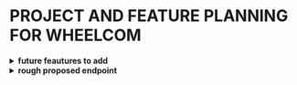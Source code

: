 # PROJECT AND FEATURE PLANNING FOR WHEELCOM

<details>
<summary> <strong>future feautures to add </strong> </summary>

Perfect — improving your project is one of the best ways to turn that "no" into fuel for your next "yes."

Here are **feature suggestions** you can add to your **Car Dealership API** to make it more impressive, scalable, and real-world-ready:

---

### 🚘 **Core Business Features**

1. **Car Purchase Flow**

   * Endpoint for a customer to "purchase" or "reserve" a car.
   * Update car availability (e.g., `isAvailable: false`).
   * Store a purchase record linked to customer & car.

2. **Category Management Enhancements**

   * Allow admins/managers to add, edit, delete categories.
   * Add a description and slug field for SEO-ready names.

3. **Advanced Car Filters**

   * Add query filters for:

     * Year (`?year=2020`)
     * Mileage range (`?minMileage=0&maxMileage=100000`)
     * Transmission (`?transmission=automatic`)
     * Fuel type
     * Location

---

### 🔐 **Security & Auth**

4. **Role-Based Access Control (RBAC)**

   * Allow managers to manage cars/categories.
   * Allow customers to only view/buy.
   * Protect admin-only routes.

5. **Refresh Token Support**

   * Issue refresh tokens to extend sessions.
   * Store tokens securely (JWT or DB).

---

### 📦 **Business Expansion Features**

6. **Wishlist / Favorites**

   * Allow customers to save cars they’re interested in.

7. **Car Reviews & Ratings**

   * Customers can leave reviews on cars they’ve purchased.
   * Show average rating per car.

8. **Inventory Statistics (Analytics)**

   * Count of available cars by category.
   * Top 5 most viewed or purchased cars.
   * Monthly car sales chart.

---

### ⚙️ **Dev / System Features**

9. **File Upload for Car Images**

   * Integrate Cloudinary or local upload.
   * Store multiple images per car.
   * Serve public image URLs.

10. **Caching with Redis**

* Cache `/cars` list with filters to improve performance.

11. **Rate Limiting & API Key Auth**

* Protect public routes from abuse.
* Add optional API key system for partners or third-party integrations.

12. **installmental purchase**

---

### ✅ **Testing & Docs**

12. **E2E Testing with Supertest + Jest**

* Write integration tests for car buying, auth flow, etc.

13. **Swagger or Redoc API Documentation**

* Serve full API docs at `/docs`.

---

If you'd like, I can help **prioritize** these features based on:

* What will **impress employers**
* What’s easiest to add first
* What improves your portfolio fastest

Want to start from the top of that list, or pick based on your goal (e.g., impress recruiters, simulate a real product, deepen your skills)?

</details>

<details>
<summary><strong> rough proposed endpoint </strong></summary>
Great strategy. To **impress recruiters**, you want to show that:

* You understand real business flows
* You can build production-ready APIs
* You prioritize security, scalability, and clarity
* You don’t just "code" — you "engineer"

Here’s a **prioritized list of features** to add to your Car Dealership API that will impress most recruiters:

---

### ✅ Tier 1 – *Impressive Features (Core + Business Flow)*

1. **🚗 Car Purchase Flow (Real-world business logic)**

   * POST `/cars/:id/purchase`
   * Mark the car as unavailable
   * Store buyer ID, purchase date, car ID in a `Purchase` collection

2. **🔐 Role-Based Access Control (RBAC)**

   * Only **managers** can create/update/delete cars & categories
   * Customers can only view/buy
   * Middleware: `authorizeRole('manager')`, `authorizeRole('customer')`

3. **🧠 Advanced Filters for `/cars`**

   * Add filters like:

     * `?brand=Toyota`
     * `?minPrice=10000&maxPrice=40000`
     * `?transmission=automatic`
     * `?available=true`

4. **📷 Upload Car Images**

   * Integrate with **Cloudinary** or local storage
   * Attach multiple images to a car
   * Show URLs in the response

5. **📊 Sales & Inventory Analytics**

   * Endpoint: `/analytics/summary`
   * Return:

     * Total cars
     * Cars sold
     * Available inventory per category
     * Top-selling brands

---

### ✨ Bonus Tier – * for Later Polish*

6. **🛒 Wishlist (Favoriting Cars)**

   * Customers can save cars
   * GET `/customers/:id/wishlist`

7. **🗃️ Swagger Documentation**

   * Add Swagger UI (`/api-docs`)
   * Fully typed models and endpoints

8. **🔄 Refresh Token Implementation**

   * Add `refreshToken` route
   * Token rotation pattern

9. **📈 Rate Limiting**

   * Use `express-rate-limit` to protect endpoints

10. **🧪 End-to-End Tests (Supertest + Jest)**

    * Especially on `/cars`, `/login`, `/purchase` routes

---

Would you like to start with the **Car Purchase Flow** now? I can walk you through the schema, controller, route, and a sample response.

</details>